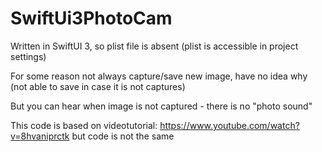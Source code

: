 # SwiftUi3PhotoCam

Written in SwiftUI 3, so plist file is absent (plist is accessible in project settings)

For some reason not always capture/save new image, have no idea why (not able to save in case it is not captures)

But you can hear when image is not captured - there is no "photo sound"



This code is based on videotutorial: https://www.youtube.com/watch?v=8hvaniprctk but code is not the same
